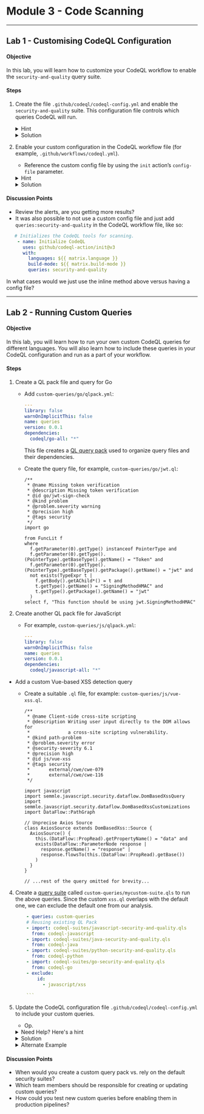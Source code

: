 # Module 3 - Code Scanning

---

## Lab 1 - Customising CodeQL Configuration

#### Objective
In this lab, you will learn how to customize your CodeQL workflow to enable the `security-and-quality` query suite.

#### Steps

1. Create the file `.github/codeql/codeql-config.yml` and enable the `security-and-quality` suite. This configuration file controls which queries CodeQL will run.

   <details>
     <summary>Hint</summary>

     A configuration file contains a `queries` key where you can specify additional queries as follows:

     ```yaml
     name: "My CodeQL config"
     queries:
       - uses: <insert your query suite>
     ```
   </details>

   <details>
     <summary>Solution</summary>

     ```yaml
     name: "My CodeQL config"
     queries:
       - uses: security-and-quality
     ```
   </details>

2. Enable your custom configuration in the CodeQL workflow file (for example, `.github/workflows/codeql.yml`).  
   - Reference the custom config file by using the `init` action’s `config-file` parameter.

   <details>
     <summary>Hint</summary>
      
     ```yaml
     - name: Initialize CodeQL
       uses: github/codeql-action/init@v3
       with:
         languages: ${{ matrix.language }}
         build-mode: ${{ matrix.build-mode }}
         config-file: ./.github/codeql/codeql-config.yml
     ```
   </details>

   <details>
     <summary>Solution</summary>

     ```yaml
     name: "CodeQL"
     on:
       push:
         branches: [ "main" ]
       pull_request:
         branches: [ "main" ]
     jobs:
       analyze:
         runs-on: ubuntu-latest
         steps:
           - name: Checkout repository
             uses: actions/checkout@v2

           - name: Initialize CodeQL
             uses: github/codeql-action/init@v2
             with:
               languages: js,go
               config-file: ./.github/codeql/codeql-config.yml

           - name: Perform CodeQL Analysis
             uses: github/codeql-action/analyze@v2
     ```
   </details>

#### Discussion Points
- Review the alerts, are you getting more results?
- It was also possible to not use a custom config file and just add `queries:security-and-quality` in the CodeQL workflow file, like so:

```yaml
   # Initializes the CodeQL tools for scanning.
    - name: Initialize CodeQL
      uses: github/codeql-action/init@v3
      with:
        languages: ${{ matrix.language }}
        build-mode: ${{ matrix.build-mode }}
        queries: security-and-quality
```
In what cases would we just use the inline method above versus having a config file?

---

## Lab 2 - Running Custom Queries

#### Objective
In this lab, you will learn how to run your own custom CodeQL queries for different languages. You will also learn how to include these queries in your CodeQL configuration and run as a part of your workflow.

#### Steps

1. Create a QL pack file and query for Go  
   - Add `custom-queries/go/qlpack.yml`:
     ```yaml
     ---
     library: false
     warnOnImplicitThis: false
     name: queries
     version: 0.0.1
     dependencies:
       codeql/go-all: "*"
     ```
     This file creates a [QL query pack](https://help.semmle.com/codeql/codeql-cli/reference/qlpack-overview.html) used to organize query files and their dependencies.

   - Create the query file, for example, `custom-queries/go/jwt.ql`:

     ```ql
     /**
      * @name Missing token verification
      * @description Missing token verification
      * @id go/jwt-sign-check
      * @kind problem
      * @problem.severity warning
      * @precision high
      * @tags security
      */
     import go

     from FuncLit f
     where
       f.getParameter(0).getType() instanceof PointerType and
       f.getParameter(0).getType().(PointerType).getBaseType().getName() = "Token" and
       f.getParameter(0).getType().(PointerType).getBaseType().getPackage().getName() = "jwt" and
       not exists(TypeExpr t |
         f.getBody().getAChild*() = t and
         t.getType().getName() = "SigningMethodHMAC" and
         t.getType().getPackage().getName() = "jwt"
       )
     select f, "This function should be using jwt.SigningMethodHMAC"
     ```

2. Create another QL pack file for JavaScript 
   - For example, `custom-queries/js/qlpack.yml`:

     ```yaml
     ---
     library: false
     warnOnImplicitThis: false
     name: queries
     version: 0.0.1
     dependencies:
       codeql/javascript-all: "*"
     ```

- Add a custom Vue-based XSS detection query
   - Create a suitable `.ql` file, for example: `custom-queries/js/vue-xss.ql`.

     ```ql
     /**
      * @name Client-side cross-site scripting
      * @description Writing user input directly to the DOM allows for
      *              a cross-site scripting vulnerability.
      * @kind path-problem
      * @problem.severity error
      * @security-severity 6.1
      * @precision high
      * @id js/vue-xss
      * @tags security
      *       external/cwe/cwe-079
      *       external/cwe/cwe-116
      */

     import javascript
     import semmle.javascript.security.dataflow.DomBasedXssQuery
     import semmle.javascript.security.dataflow.DomBasedXssCustomizations
     import DataFlow::PathGraph

     // Unprecise Axios Source
     class AxiosSource extends DomBasedXss::Source {
       AxiosSource() {
         this.(DataFlow::PropRead).getPropertyName() = "data" and
         exists(DataFlow::ParameterNode response |
           response.getName() = "response" |
           response.flowsTo(this.(DataFlow::PropRead).getBase())
         )
       }
     }

     // ...rest of the query omitted for brevity...
     ```

4. Create a [query suite](https://codeql.github.com/docs/codeql-cli/creating-codeql-query-suites/) called `custom-queries/mycustom-suite.qls` to run the above queries. Since the custom `xss.ql` overlaps with the default one, we can exclude the default one from our analysis.

   ```yaml
       - queries: custom-queries
       # Reusing existing QL Pack
       - import: codeql-suites/javascript-security-and-quality.qls
         from: codeql-javascript
       - import: codeql-suites/java-security-and-quality.qls
         from: codeql-java
       - import: codeql-suites/python-security-and-quality.qls
         from: codeql-python
       - import: codeql-suites/go-security-and-quality.qls
         from: codeql-go
       - exclude:
           id:
             - javascript/xss
           
       ```


4. Update the CodeQL configuration file `.github/codeql/codeql-config.yml` to include your custom queries. 
   - Op.

   <details>
     <summary>Need Help? Here's a hint</summary>

     The `uses` key supports paths relative to your repository. You can also disable the default queries using `disable-default-queries: true` if you want full control.
   </details>

   <details>
     <summary>Solution</summary>

     ```yaml
     name: "My CodeQL config"

     disable-default-queries: true

     queries:
       - uses: security-and-quality
       - uses: ./custom-queries/code-scanning.qls
       - uses: ./custom-queries/go/jwt.ql

     paths-ignore:
       - '**/test/**'
     ```
   </details>

   <details>
     <summary>Alternate Example</summary>

     <details>
       <summary>Solution</summary>

       ```yaml
       - queries: 
       # Reusing existing QL Pack
       - import: codeql-suites/javascript-security-and-quality.qls
         from: codeql-javascript
       - import: codeql-suites/java-security-and-quality.qls
         from: codeql-java
       - import: codeql-suites/python-security-and-quality.qls
         from: codeql-python
       - import: codeql-suites/go-security-and-quality.qls
         from: codeql-go
       - exclude:
           id:
             - javascript/xss
   
       ```
     </details>
   </details>



#### Discussion Points
- When would you create a custom query pack vs. rely on the default security suites?
- Which team members should be responsible for creating or updating custom queries?
- How could you test new custom queries before enabling them in production pipelines?
